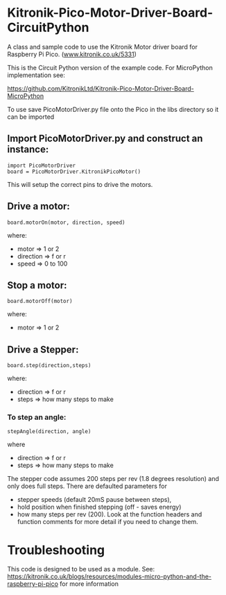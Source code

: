 # Kitronik-Pico-Motor-Driver-Board-CircuitPython
A class and sample code to use the Kitronik Motor driver board for Raspberry Pi Pico. (www.kitronik.co.uk/5331)

This is the Circuit Python version of the example code. For MicroPython implementation see:

https://github.com/KitronikLtd/Kitronik-Pico-Motor-Driver-Board-MicroPython

To use save PicoMotorDriver.py file onto the Pico in the libs directory so it can be imported

## Import PicoMotorDriver.py and construct an instance:
    import PicoMotorDriver
    board = PicoMotorDriver.KitronikPicoMotor()
This will setup the correct pins to drive the motors. 

## Drive a motor:
    board.motorOn(motor, direction, speed)
where:
* motor => 1 or 2
* direction => f or r
* speed => 0 to 100

## Stop a motor:
    board.motorOff(motor)
where:
* motor => 1 or 2

## Drive a Stepper:
    board.step(direction,steps)
where:
* direction => f or r
* steps => how many steps to make

### To step an angle:
    stepAngle(direction, angle)
where
* direction => f or r
* steps => how many steps to make

The stepper code assumes 200 steps per rev (1.8 degrees resolution) and only does full steps. 
There are defaulted parameters for 
* stepper speeds (default 20mS pause between steps), 
* hold position when finished stepping (off - saves energy) 
* how many steps per rev (200).
Look at the function headers and function comments for more detail if you need to change them.

# Troubleshooting

This code is designed to be used as a module. See: https://kitronik.co.uk/blogs/resources/modules-micro-python-and-the-raspberry-pi-pico for more information

